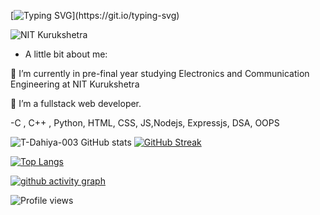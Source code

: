 
[![Typing SVG](https://readme-typing-svg.herokuapp.com?font=Architects+Daughter&size=30&lines=Hey!+It's+Tanvi!;I'm+a+learning+developer...)](https://git.io/typing-svg)


   ![NIT Kurukshetra](https://media.giphy.com/media/L1R1tvI9svkIWwpVYr/giphy.gif)
   

-  A little bit about me:

🔭 I’m currently in pre-final year studying Electronics and Communication Engineering at NIT Kurukshetra

🌱 I’m a fullstack web developer.

-C , C++ , Python, HTML, CSS, JS,Nodejs, Expressjs, DSA, OOPS



![T-Dahiya-003 GitHub stats](https://github-readme-stats.vercel.app/api?username=T-Dahiya-003&show_icons=true&theme=radical) 
[![GitHub Streak](https://github-readme-streak-stats.herokuapp.com/?user=T-Dahiya-003&theme=radical)](https://git.io/streak-stats) 

[![Top Langs](https://github-readme-stats.vercel.app/api/top-langs/?username=T-Dahiya-003)](https://github.com/anuraghazra/github-readme-stats) 

[![github activity graph](https://activity-graph.herokuapp.com/graph?username=T-Dahiya-003&theme=dracula)](https://github.com/ashutosh00710/github-readme-activity-graph)


![Profile views](https://gpvc.arturio.dev/T-Dahiya-003) 

<!---
T-Dahiya-003/T-Dahiya-003 is a ✨ special ✨ repository because its `README.md` (this file) appears on your GitHub profile.
You can click the Preview link to take a look at your changes.
--->
